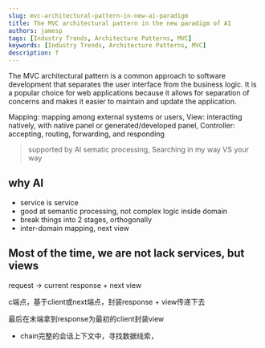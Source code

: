 ```yaml
---
slug: mvc-architectural-pattern-in-new-ai-paradigm
title: The MVC architectural pattern in the new paradigm of AI
authors: jamesp
tags: [Industry Trends, Architecture Patterns, MVC]
keywords: [Industry Trends, Architecture Patterns, MVC]
description: f
---
```


The MVC architectural pattern is a common approach to software development that separates the user interface from the business logic. It is a popular choice for web applications because it allows for separation of concerns and makes it easier to maintain and update the application.

Mapping: mapping among external systems or users,
View: interacting natively, with native panel or generated/developed panel,
Controller: accepting, routing, forwarding, and responding

> supported by AI sematic processing,
> Searching in my way VS your way

## why AI

- service is service
- good at semantic processing, not complex logic inside domain
- break things into 2 stages, orthogonally
- inter-domain mapping, next view

## Most of the time, we are not lack services, but views

request -> current response + next view

c端点，基于client或next端点，封装response + view传递下去

最后在末端拿到response为最初的client封装view

- chain完整的会话上下文中，寻找数据线索，
